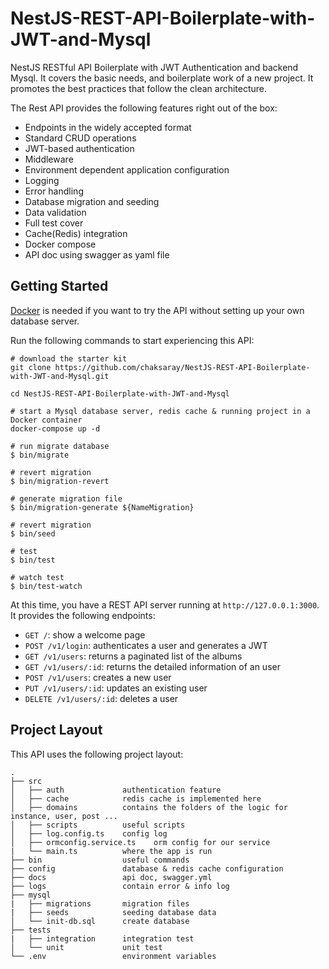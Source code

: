 # NestJS-REST-API-Boilerplate-with-JWT-and-Mysql

NestJS RESTful API Boilerplate with JWT Authentication and backend Mysql. It covers the basic needs, and boilerplate work of a new project. It promotes the best practices that follow the clean architecture.

The Rest API provides the following features right out of the box:

-   Endpoints in the widely accepted format
-   Standard CRUD operations
-   JWT-based authentication
-   Middleware
-   Environment dependent application configuration
-   Logging
-   Error handling
-   Database migration and seeding
-   Data validation
-   Full test cover
-   Cache(Redis) integration
-   Docker compose
-   API doc using swagger as yaml file

## Getting Started

[Docker](https://www.docker.com/get-started) is needed if you want to try the API without setting up your
own database server.

Run the following commands to start experiencing this API:

```shell
# download the starter kit
git clone https://github.com/chaksaray/NestJS-REST-API-Boilerplate-with-JWT-and-Mysql.git

cd NestJS-REST-API-Boilerplate-with-JWT-and-Mysql

# start a Mysql database server, redis cache & running project in a Docker container
docker-compose up -d

# run migrate database
$ bin/migrate

# revert migration
$ bin/migration-revert

# generate migration file
$ bin/migration-generate ${NameMigration}

# revert migration
$ bin/seed

# test
$ bin/test

# watch test
$ bin/test-watch

```

At this time, you have a REST API server running at `http://127.0.0.1:3000`. It provides the following endpoints:

-   `GET /`: show a welcome page
-   `POST /v1/login`: authenticates a user and generates a JWT
-   `GET /v1/users`: returns a paginated list of the albums
-   `GET /v1/users/:id`: returns the detailed information of an user
-   `POST /v1/users`: creates a new user
-   `PUT /v1/users/:id`: updates an existing user
-   `DELETE /v1/users/:id`: deletes a user


## Project Layout

This API uses the following project layout:

```
.
├── src
│   ├── auth             authentication feature
│   ├── cache            redis cache is implemented here
│   ├── domains          contains the folders of the logic for instance, user, post ...
│   ├── scripts          useful scripts
│   ├── log.config.ts    config log
│   ├── ormconfig.service.ts    orm config for our service
|   └── main.ts          where the app is run
├── bin                  useful commands
├── config               database & redis cache configuration
├── docs                 api doc, swagger.yml
├── logs                 contain error & info log
├── mysql
|   ├── migrations       migration files
|   ├── seeds            seeding database data
│   └── init-db.sql      create database
├── tests
|   ├── integration      integration test
│   └── unit             unit test
└── .env                 environment variables
```
